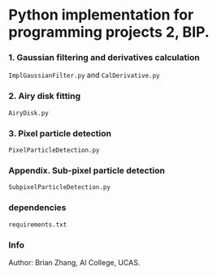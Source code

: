 # Python implementation for programming projects 2, BIP.

### 1. Gaussian filtering and derivatives calculation
```ImplGaussianFilter.py``` and ```CalDerivative.py```

### 2. Airy disk fitting
```AiryDisk.py```

### 3. Pixel particle detection
```PixelParticleDetection.py```

### Appendix. Sub-pixel particle detection
```SubpixelParticleDetection.py```

### dependencies
```requirements.txt```

### Info
Author: Brian Zhang, AI College, UCAS.